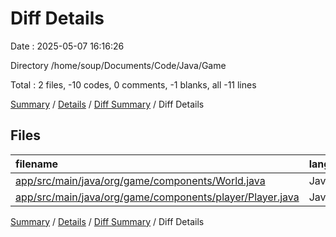 # Diff Details

Date : 2025-05-07 16:16:26

Directory /home/soup/Documents/Code/Java/Game

Total : 2 files,  -10 codes, 0 comments, -1 blanks, all -11 lines

[Summary](results.md) / [Details](details.md) / [Diff Summary](diff.md) / Diff Details

## Files
| filename | language | code | comment | blank | total |
| :--- | :--- | ---: | ---: | ---: | ---: |
| [app/src/main/java/org/game/components/World.java](/app/src/main/java/org/game/components/World.java) | Java | -2 | 0 | -1 | -3 |
| [app/src/main/java/org/game/components/player/Player.java](/app/src/main/java/org/game/components/player/Player.java) | Java | -8 | 0 | 0 | -8 |

[Summary](results.md) / [Details](details.md) / [Diff Summary](diff.md) / Diff Details